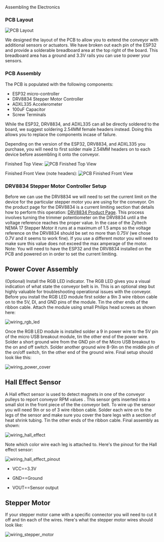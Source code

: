 Assembling the Electronics

### PCB Layout
![PCB Layout](./images/pcb_layout.jpg)

We designed the layout of the PCB to allow you to extend the conveyor with additional sensors or actuators. We have broken out each pin of the ESP32 and provide a solderable breadboard area at the top right of the board. This breadboard area has a ground and 3.3V rails you can use to power your sensors.

### PCB Assembly
The PCB is populated with the following components:
* ESP32 micro-controller
* DRV8834 Stepper Motor Controller
* ADXL335 Accelerometer
* 100uF Capacitor
* Screw Terminals


While the ESP32, DRV8834, and ADXL335 can all be directly soldered to the board, we suggest soldering 2.54MM female headers instead. Doing this allows you to replace the components incase of failure.

Depending on the version of the ESP32, DRV8834, and ADXL335 you purchase, you will need to first solder male 2.54MM headers on to each device before assembling it onto the conveyor.

Finished Top View:
![PCB Finished Top View](./images/pcb_top.jpg)

Finished Front View (note headers):
![PCB Finished Front View](./images/pcb_front.jpg)

### DRV8834 Stepper Motor Controller Setup
Before we can use the DRV8834 we will need to set the current limit on the device for the particular stepper motor you are using for the conveyor. On the product page for the DRV8834 is a current limiting section that details how to perform this operation: [DRV8834 Product Page](https://www.pololu.com/product/2134). This process involves turning the trimmer potentiometer on the DRV8834 until a the voltage reference reaches the proper value. In the case of the Zyltech NEMA 17 Stepper Motor it runs at a maximum of 1.5 amps so the voltage reference on the DRV8834 should be set no more than 0.75V (we chose 0.7V and it seems to work fine). If you use a different motor you will need to make sure this value does not exceed the max amperage of the motor. Note: You will need to have the ESP32 and the DRV8834 installed on the PCB and powered on in order to set the current limiting.   

## Power Cover Assembly

(Optional) Install the RGB LED indicator. The RGB LED gives you a visual indication of what state the conveyor belt is in. This is an optional step but highly valuable for troubleshooting operational issues with the conveyor. Before you install the RGB LED module first solder a 9in 3 wire ribbon cable on to the 5V, DI, and GND pins of the module. Tin the other ends of the ribbon cable. Attach the module using small Philips head screws as shown here:

![wiring_rgb_led](./images/wiring_rgb_led.png)

Once the RGB LED module is installed solder a 9 in power wire to the 5V pin of the micro USB breakout module, tin the other end of the power wire. Solder a short ground wire from the GND pin of the Micro USB breakout to the on and off switch. Solder another ground wire 8-9in on the middle pin of the on/off switch, tin the other end of the ground wire. Final setup should look like this:

![wiring_power_cover](./images/wiring_power_cover.jpg)

## Hall Effect Sensor

A Hall effect sensor is used to detect magnets in one of the conveyor pulleys to report conveyor RPM values . This sensor gets inserted into a small slot in the front piece of the the conveyor belt. To wire up the sensor you will need 9in or so of 3 wire ribbon cable. Solder each wire on to the legs of the sensor and make sure you cover the bare legs with a section of heat shrink tubing. Tin the other ends of the ribbon cable. Final assembly as shown:

![wiring_hall_effect](./images/wiring_hall_effect.jpg)

Note which color wire each leg is attached to. Here's the pinout for the Hall effect sensor:

![wiring_hall_effect_pinout](./images/wiring_hall_effect_pinout.jpg)

* VCC==3.3V
* GND==Ground

* VOUT==Sensor output



## Stepper Motor

If your stepper motor came with a specific connector you will need to cut it off and tin each of the wires. Here's what the stepper motor wires should look like:

![wiring_stepper_motor](./images/wiring_stepper_motor.jpg)
